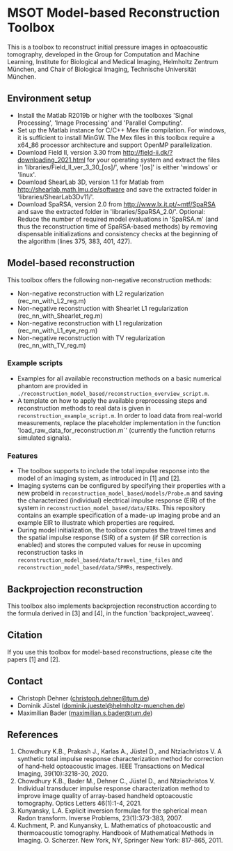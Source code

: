 # MSOT Model-based Reconstruction Toolbox
This is a toolbox to reconstruct initial pressure images in optoacoustic tomography, developed in the Group for Computation and Machine Learning, Institute for Biological and Medical Imaging, Helmholtz Zentrum München, and Chair of Biological Imaging, Technische Universität München.

## Environment setup
* Install the Matlab R2019b or higher with the toolboxes 'Signal Processing', 'Image Processing' and 'Parallel Computing'.
* Set up the Matlab instance for C/C++ Mex file compilation. For windows, it is sufficient to install MinGW. The Mex files in this toolbox require a x64_86 processor architecture and support OpenMP parallelization.
* Download Field II, version 3.30 from http://field-ii.dk/?downloading_2021.html for your operating system and extract the files in 'libraries/Field_II_ver_3_30_[os]/', where '[os]' is either 'windows' or 'linux'.
* Download ShearLab 3D, version 1.1 for Matlab from http://shearlab.math.lmu.de/software and save the extracted folder in 'libraries/ShearLab3Dv11/'.
* Download SpaRSA, version 2.0 from http://www.lx.it.pt/~mtf/SpaRSA and save the extracted folder in 'libraries/SpaRSA_2.0/'. Optional: Reduce the number of required model evaluations in 'SpaRSA.m' (and thus the reconstruction time of SpaRSA-based methods) by removing dispensable initializations and consistency checks at the beginning of the algorithm (lines 375, 383, 401, 427).

## Model-based reconstruction
This toolbox offers the following non-negative reconstruction methods:
* Non-negative reconstruction with L2 regularization (rec_nn_with_L2_reg.m)
* Non-negative reconstruction with Shearlet L1 regularization (rec_nn_with_Shearlet_reg.m)
* Non-negative reconstruction with L1 regularization (rec_nn_with_L1_eye_reg.m)
* Non-negative reconstruction with TV regularization (rec_nn_with_TV_reg.m)

### Example scripts
* Examples for all available reconstruction methods on a basic numerical phantom are provided in `./reconstruction_model_based/reconstruction_overview_script.m`.
* A template on how to apply the available preprocessing steps and reconstruction methods to real data is given in `reconstruction_example_script.m`. In order to load data from real-world measurements, replace the placeholder implementation in the function 'load_raw_data_for_reconstruction.m`' (currently the function returns simulated signals).

### Features
* The toolbox supports to include the total impulse response into the model of an imaging system, as introduced in [1] and [2].
* Imaging systems can be configured by specifying their properties with a new probeId in `reconstruction_model_based/models/Probe.m` and saving the characterized (individual) electrical impulse response (EIR) of the system in `reconstruction_model_based/data/EIRs`. This repository contains an example specification of a made-up imaging probe and an example EIR to illustrate which properties are required.
* During model initialization, the toolbox computes the travel times and the spatial impulse response (SIR) of a system (if SIR correction is enabled) and stores the computed values for reuse in upcoming reconstruction tasks in `reconstruction_model_based/data/travel_time_files` and `reconstruction_model_based/data/SPMRs`, respectively.

## Backprojection reconstruction
This toolbox also implements backprojection reconstruction according to the formula derived in [3] and [4], in the function 'backproject_waveeq'.

## Citation
If you use this toolbox for model-based reconstructions, please cite the papers [1] and [2].

## Contact
* Christoph Dehner (christoph.dehner@tum.de)
* Dominik Jüstel (dominik.juestel@helmholtz-muenchen.de)
* Maximilian Bader (maximilian.s.bader@tum.de)

## References
1. Chowdhury K.B., Prakash J., Karlas A., Jüstel D., and Ntziachristos V. A synthetic total impulse response characterization method for correction of hand-held optoacoustic images. IEEE Transactions on Medical Imaging, 39(10):3218-30, 2020.
2. Chowdhury K.B., Bader M., Dehner C., Jüstel D., and Ntziachristos V. Individual transducer impulse response characterization method to improve image quality of array-based handheld optoacoustic tomography. Optics Letters 46(1):1-4, 2021.
3. Kunyansky, L.A. Explicit inversion formulae for the spherical mean Radon transform. Inverse Problems, 23(1):373-383, 2007.
4. Kuchment, P. and Kunyansky, L. Mathematics of photoacoustic and thermoacoustic tomography. Handbook of Mathematical Methods in Imaging. O. Scherzer. New York, NY, Springer New York: 817-865, 2011.




